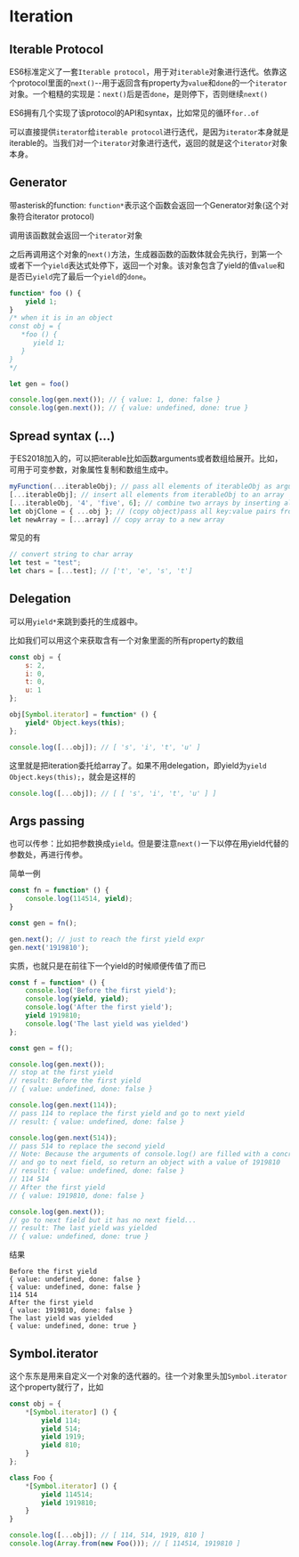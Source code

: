 # Iteration

## Iterable Protocol

ES6标准定义了一套`Iterable protocol`，用于对`iterable`对象进行迭代。依靠这个protocol里面的`next()`--用于返回含有property为`value`和`done`的一个`iterator`对象。一个粗糙的实现是：`next()`后是否`done`，是则停下，否则继续`next()`

ES6拥有几个实现了该protocol的API和syntax，比如常见的循环`for..of`

可以直接提供`iterator`给`iterable protocol`进行迭代，是因为`iterator`本身就是iterable的。当我们对一个`iterator`对象进行迭代，返回的就是这个`iterator`对象本身。

## Generator

带asterisk的function: `function*`表示这个函数会返回一个Generator对象(这个对象符合iterator protocol)

调用该函数就会返回一个`iterator`对象

之后再调用这个对象的`next()`方法，生成器函数的函数体就会先执行，到第一个或者下一个`yield`表达式处停下，返回一个对象。该对象包含了yield的值`value`和是否已`yield`完了最后一个`yield`的`done`。

```javascript
function* foo () {
    yield 1;
}
/* when it is in an object
const obj = {
   *foo () {
      yield 1;
   }
}
*/

let gen = foo()

console.log(gen.next()); // { value: 1, done: false }
console.log(gen.next()); // { value: undefined, done: true }
```

## Spread syntax (...)

于ES2018加入的，可以把iterable比如函数arguments或者数组给展开。比如，可用于可变参数，对象属性复制和数组生成中。

```javascript
myFunction(...iterableObj); // pass all elements of iterableObj as arguments to function myFunction
[...iterableObj]; // insert all elements from iterableObj to an array
[...iterableObj, '4', 'five', 6]; // combine two arrays by inserting all elements from iterableObj
let objClone = { ...obj }; // (copy object)pass all key:value pairs from an object 
let newArray = [...array] // copy array to a new array
```

常见的有

```javascript
// convert string to char array
let test = "test";
let chars = [...test]; // ['t', 'e', 's', 't']
```

## Delegation

可以用`yield*`来跳到委托的生成器中。

比如我们可以用这个来获取含有一个对象里面的所有property的数组

```javascript
const obj = {
    s: 2,
    i: 0,
    t: 0,
    u: 1
};

obj[Symbol.iterator] = function* () {
    yield* Object.keys(this);
};

console.log([...obj]); // [ 's', 'i', 't', 'u' ]
```

这里就是把iteration委托给array了。如果不用delegation，即yield为`yield Object.keys(this);`，就会是这样的

```javascript
console.log([...obj]); // [ [ 's', 'i', 't', 'u' ] ]
```

## Args passing

也可以传参：比如把参数换成`yield`。但是要注意`next()`一下以停在用yield代替的参数处，再进行传参。

简单一例

```javascript
const fn = function* () {
    console.log(114514, yield);
}

const gen = fn();

gen.next(); // just to reach the first yield expr
gen.next('1919810');
```

实质，也就只是在前往下一个yield的时候顺便传值了而已

```javascript
const f = function* () {
    console.log('Before the first yield');
    console.log(yield, yield);
    console.log('After the first yield');
    yield 1919810;
    console.log('The last yield was yielded')
};

const gen = f();

console.log(gen.next()); 
// stop at the first yield
// result: Before the first yield
// { value: undefined, done: false }

console.log(gen.next(114)); 
// pass 114 to replace the first yield and go to next yield
// result: { value: undefined, done: false }

console.log(gen.next(514)); 
// pass 514 to replace the second yield
// Note: Because the arguments of console.log() are filled with a concrete value, so console.log() will be executed
// and go to next field, so return an object with a value of 1919810
// result: { value: undefined, done: false }
// 114 514
// After the first yield
// { value: 1919810, done: false }

console.log(gen.next()); 
// go to next field but it has no next field...
// result: The last yield was yielded
// { value: undefined, done: true }
```

结果

```shell
Before the first yield
{ value: undefined, done: false }
{ value: undefined, done: false }
114 514
After the first yield
{ value: 1919810, done: false }
The last yield was yielded
{ value: undefined, done: true }
```

## Symbol.iterator

这个东东是用来自定义一个对象的迭代器的。往一个对象里头加`Symbol.iterator`这个property就行了，比如

```javascript
const obj = {
    *[Symbol.iterator] () {
        yield 114;
        yield 514;
        yield 1919;
        yield 810;
    }
};

class Foo {
    *[Symbol.iterator] () {
        yield 114514;
        yield 1919810;
    }
}

console.log([...obj]); // [ 114, 514, 1919, 810 ]
console.log(Array.from(new Foo())); // [ 114514, 1919810 ]
```
